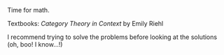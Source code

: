 Time for math. 

Textbooks: *Category Theory in Context* by Emily Riehl

I recommend trying to solve the problems before looking at the solutions (oh, boo! I know...!) 



 
